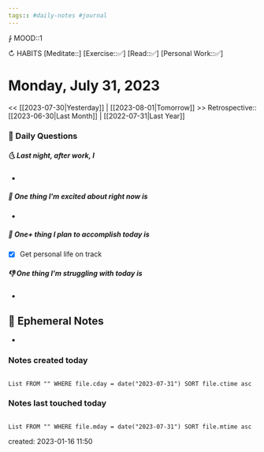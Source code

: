 ```yaml
---
tags:: #daily-notes #journal
---
```


⨑ MOOD::1

↻ HABITS
[Meditate::]
[Exercise::✅]
[Read::✅]
[Personal Work::✅]

# Monday, July 31, 2023

<< [[2023-07-30|Yesterday]] | [[2023-08-01|Tomorrow]] >>
Retrospective:: [[2023-06-30|Last Month]] | [[2022-07-31|Last Year]]

### 📅 Daily Questions

##### 🌜 Last night, after work, I

- 
##### 🙌 One thing I'm excited about right now is

-

##### 🚀 One+ thing I plan to accomplish today is

- [x] Get personal life on track

##### 👎 One thing I'm struggling with today is

-

## 📝 Ephemeral Notes

- 

### Notes created today

```dataview

List FROM "" WHERE file.cday = date("2023-07-31") SORT file.ctime asc

```

### Notes last touched today

```dataview

List FROM "" WHERE file.mday = date("2023-07-31") SORT file.mtime asc

```

created: 2023-01-16 11:50
